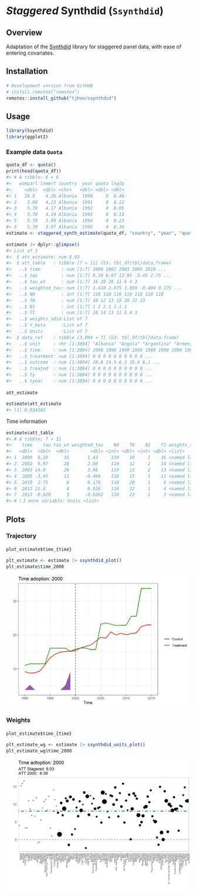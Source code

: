 
<!-- README.md is generated from README.Rmd. Please edit that file -->

# *Staggered* Synthdid (`Ssynthdid`)

## Overview

Adaptation of the
[Synthdid](https://github.com/synth-inference/synthdid/tree/master)
library for staggered panel data, with ease of entering covariates.

## Installation

``` r
# Development version from GitHUB
# install.remotes("remotes")
remotes::install_github("tjhon/ssynthdid")
```

## Usage

``` r
library(Ssynthdid)
library(ggplot2)
```

### Example data `Quota`

``` r
quota_df <- quota()
print(head(quota_df))
#> # A tibble: 6 × 6
#>   womparl lnmmrt country  year quota lngdp
#>     <dbl>  <dbl> <chr>   <dbl> <dbl> <dbl>
#> 1   28.8    4.26 Albania  1990     0  8.46
#> 2    3.60   4.23 Albania  1991     0  8.12
#> 3    5.70   4.17 Albania  1992     0  8.05
#> 4    5.70   4.14 Albania  1993     0  8.14
#> 5    5.70   3.89 Albania  1994     0  8.23
#> 6    5.70   3.97 Albania  1995     0  8.36
estimate <- staggered_synth_estimate(quota_df, "country", "year", "quota", "womparl")
```

``` r
estimate |> dplyr::glimpse()
#> List of 3
#>  $ att_estimate: num 8.03
#>  $ att_table   : tibble [7 × 11] (S3: tbl_df/tbl/data.frame)
#>   ..$ time        : num [1:7] 2000 2002 2003 2005 2010 ...
#>   ..$ tau         : num [1:7] 8.39 6.97 13.95 -3.45 2.75 ...
#>   ..$ tau_wt      : num [1:7] 16 28 26 11 6 4 3
#>   ..$ weighted_tau: num [1:7] 1.428 2.075 3.859 -0.404 0.175 ...
#>   ..$ N0          : int [1:7] 110 110 110 110 110 110 110
#>   ..$ T0          : num [1:7] 10 12 13 15 20 22 23
#>   ..$ N1          : int [1:7] 1 2 2 1 1 1 1
#>   ..$ T1          : num [1:7] 16 14 13 11 6 4 3
#>   ..$ weights_sdid:List of 7
#>   ..$ Y_beta      :List of 7
#>   ..$ Units       :List of 7
#>  $ data_ref    : tibble [3,094 × 7] (S3: tbl_df/tbl/data.frame)
#>   ..$ unit     : chr [1:3094] "Albania" "Angola" "Argentina" "Armenia" ...
#>   ..$ time     : num [1:3094] 1990 1990 1990 1990 1990 1990 1990 1990 1990 1990 ...
#>   ..$ treatment: num [1:3094] 0 0 0 0 0 0 0 0 0 0 ...
#>   ..$ outcome  : num [1:3094] 28.8 14.5 6.3 35.6 6.1 ...
#>   ..$ treated  : num [1:3094] 0 0 0 0 0 0 0 0 0 0 ...
#>   ..$ ty       : num [1:3094] 0 0 0 0 0 0 0 0 0 0 ...
#>   ..$ tyear    : num [1:3094] 0 0 0 0 0 0 0 0 0 0 ...
```

`att_estimate`

``` r
estimate$att_estimate
#> [1] 8.034102
```

Time information

``` r
estimate$att_table
#> # A tibble: 7 × 11
#>    time    tau tau_wt weighted_tau    N0    T0    N1    T1 weights_sdid Y_beta  
#>   <dbl>  <dbl>  <dbl>        <dbl> <int> <dbl> <int> <dbl> <list>       <list>  
#> 1  2000  8.39      16       1.43     110    10     1    16 <named list> <dbl[…]>
#> 2  2002  6.97      28       2.08     110    12     2    14 <named list> <dbl[…]>
#> 3  2003 14.0       26       3.86     110    13     2    13 <named list> <dbl[…]>
#> 4  2005 -3.45      11      -0.404    110    15     1    11 <named list> <dbl[…]>
#> 5  2010  2.75       6       0.175    110    20     1     6 <named list> <dbl[…]>
#> 6  2012 21.8        4       0.926    110    22     1     4 <named list> <dbl[…]>
#> 7  2013 -0.820      3      -0.0262   110    23     1     3 <named list> <dbl[…]>
#> # ℹ 1 more variable: Units <list>
```

## Plots

### Trajectory

`plot_estimate$time_{time}`

``` r
plt_estimate <- estimate |> ssynthdid_plot()
plt_estimate$time_2000
```

![](man/figures/README-estimate-1.png)<!-- -->

### Weights

`plot_estimate$time_{time}`

``` r
plt_estimate_wg <- estimate |> ssynthdid_units_plot()
plt_estimate_wg$time_2000
```

![](man/figures/README-weights-1.png)<!-- -->
